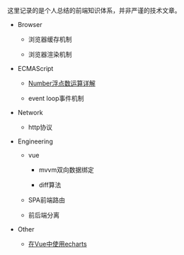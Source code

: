 这里记录的是个人总结的前端知识体系，并非严谨的技术文章。

+ Browser

    + 浏览器缓存机制

    + 浏览器渲染机制

+ ECMAScript

    + [Number浮点数运算详解](./ECMAScript/Number浮点数运算详解.md)

    + event loop事件机制

+ Network

    + http协议

+ Engineering

    + vue

        + mvvm双向数据绑定

        + diff算法

    + SPA前端路由

    + 前后端分离

+ Other

    + [在Vue中使用echarts](./Other/在Vue中使用echarts.md)     